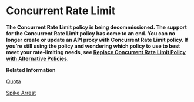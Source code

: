 <!-- loio8f22baab7bce42b78e482f0599fc906d -->

# Concurrent Rate Limit

**The Concurrent Rate Limit policy is being decommissioned. The support for the Concurrent Rate Limit policy has come to an end. You can no longer create or update an API proxy with Concurrent Rate Limit policy. If you’re still using the policy and wondering which policy to use to best meet your rate-limiting needs, see [Replace Concurrent Rate Limit Policy with Alternative Policies](replace-concurrent-rate-limit-policy-with-alternative-policies-b70e0d2.md)**.

**Related Information**  


[Quota](quota-1f742c1.md "The Quota policy defines the number of request messages an application can submit to an API over a given period of time.")

[Spike Arrest](spike-arrest-bf441dc.md "The Spike Arrest policy limits the number of requests forwarded from the point in the processing flow where the policy is attached as a processing step.")

